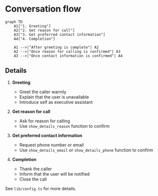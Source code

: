 # Conversation flow

```mermaid
graph TD
    A1["1. Greeting"]
    A2["2. Get reason for call"]
    A3["3. Get preferred contact information"]
    A4["4. Completion"]

    A1 -->|"After greeting is complete"| A2
    A2 -->|"Once reason for calling is confirmed"| A3
    A3 -->|"Once contact information is confirmed"| A4
``` 

## Details

1. **Greeting**
   - Greet the caller warmly
   - Explain that the user is unavailable
   - Introduce self as executive assistant

2. **Get reason for call**
   - Ask for reason for calling
   - Use `show_details_reason` function to confirm

3. **Get preferred contact information**
   - Request phone number or email
   - Use `show_details_email` or `show_details_phone` function to confirm

4. **Completion**
   - Thank the caller
   - Inform that the user will be notified
   - Close the call

See `lib/config.ts` for more details.